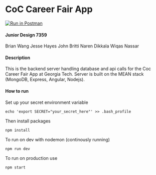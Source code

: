 # CoC Career Fair App
[![Run in Postman](https://run.pstmn.io/button.svg)](https://app.getpostman.com/run-collection/ea3ea95340648b6fbe00)

#### Junior Design 7359
Brian Wang
Jesse Hayes
John Britti
Naren Dikkala
Wiqas Nassar


#### Description
This is the backend server handling database and api calls for the Coc Career Fair App at Georgia Tech. Server is built on the MEAN stack (MongoDB, Express, Angular, Nodejs).


#### How to run
Set up your secret environment variable
```
echo 'export SECRET="your_secret_here"' >> .bash_profile
```
Then install packages
```
npm install
```
To run on dev with nodemon (continously running)
```
npm run dev
```
To run on production use
```
npm start
```
